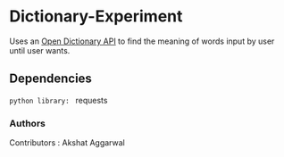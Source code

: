 # Dictionary-Experiment
Uses an [Open Dictionary API](https://dictionaryapi.dev/) to find the meaning of words input by user until user wants.

## Dependencies
`python library: ` requests

### Authors
Contributors : Akshat Aggarwal